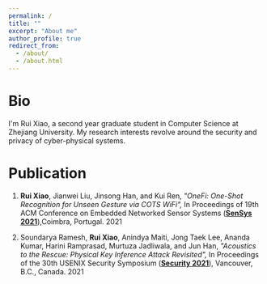 ```yaml
---
permalink: /
title: ""
excerpt: "About me"
author_profile: true
redirect_from: 
  - /about/
  - /about.html
---
```


# Bio

I'm Rui Xiao, a second year graduate student in Computer Science at Zhejiang University. My research interests revolve around the security and privacy of cyber-physical systems.

# Publication

1. **Rui Xiao**, Jianwei Liu, Jinsong Han, and Kui Ren,
   *"OneFi: One-Shot Recognition for Unseen Gesture via COTS WiFi",*
   In Proceedings of 19th ACM Conference on Embedded Networked Sensor Systems
(**[SenSys 2021](https://sensys.acm.org/2021/)**),Coimbra, Portugal. 2021
   
2. Soundarya Ramesh, **Rui Xiao**, Anindya Maiti, Jong Taek Lee, Ananda Kumar, Harini Ramprasad, Murtuza Jadliwala, and Jun Han,
   *"Acoustics to the Rescue: Physical Key Inference Attack Revisited",*
   In Proceedings of the 30th USENIX Security Symposium 
   (**[Security 2021](https://www.usenix.org/conference/usenixsecurity21)**), Vancouver, B.C., Canada. 2021